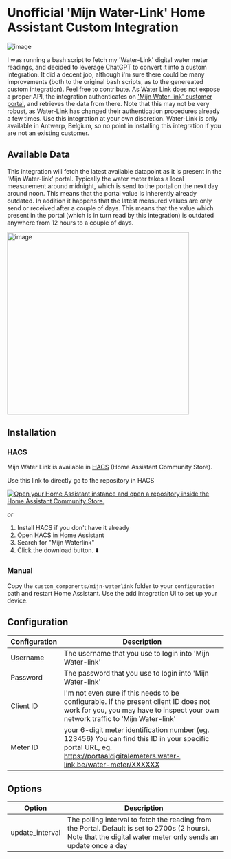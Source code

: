 # Unofficial 'Mijn Water-Link' Home Assistant Custom Integration

![image](https://github.com/user-attachments/assets/69820796-f96d-44e2-b0c4-0dbd94a06e34)


I was running a bash script to fetch my 'Water-Link' digital water meter readings, and decided to leverage ChatGPT to convert it into a custom integration. It did a decent job, although i'm sure there could be many improvements (both to the original bash scripts, as to the genereated custom integration). Feel free to contribute.
As Water Link does not expose a proper API, the integration authenticates on ['Mijn Water-link' customer portal](https://portaaldigitalemeters.water-link.be/), and retrieves the data from there. Note that this may not be very robust, as Water-Link has changed their authentication procedures already a few times. Use this integration at your own discretion.
Water-Link is only available in Antwerp, Belgium, so no point in installing this integration if you are not an existing customer.

## Available Data

This integration will fetch the latest available datapoint as it is present in the 'Mijn Water-link' portal. Typically the water meter takes a local measurement around midnight, which is send to the portal on the next day around noon. This means that the portal value is inherently already outdated. In addition it happens that the latest measured values are only send or received after a couple of days. This means that the value which present in the portal (which is in turn read by this integration) is outdated anywhere from 12 hours to a couple of days.

<img width="423"  alt="image" src="https://github.com/user-attachments/assets/12dd6742-10ff-4019-830a-86bae2829834" />


## Installation

### HACS

Mijn Water Link is available in [HACS](https://hacs.xyz/) (Home Assistant Community Store).

Use this link to directly go to the repository in HACS

[![Open your Home Assistant instance and open a repository inside the Home Assistant Community Store.](https://my.home-assistant.io/badges/hacs_repository.svg)](https://my.home-assistant.io/redirect/hacs_repository/?owner=zheffie&repository=mijn_waterlink)

_or_

1. Install HACS if you don't have it already
2. Open HACS in Home Assistant
3. Search for "Mijn Waterlink"
4. Click the download button. ⬇️


### Manual
Copy the `custom_components/mijn-waterlink` folder to your `configuration` path and restart Home Assistant. Use the add integration UI to set up your device.

## Configuration
|Configuration | Description  |
|--|--|
| Username | The username that you use to login into 'Mijn Water-link' |
| Password| The password that you use to login into 'Mijn Water-link'  |
| Client ID| I'm not even sure if this needs to be configurable. If the present client ID does not work for you, you may have to inspect your own network traffic to 'Mijn Water-link' |
| Meter ID| your 6-digit meter identification number (eg. 123456) You can find this ID in your specific portal URL, eg. https://portaaldigitalemeters.water-link.be/water-meter/XXXXXX|

## Options
|Option| Description  |
|--|--|
| update_interval | The polling interval to fetch the reading from the Portal. Default is set to 2700s (2 hours). Note that the digital water meter only sends an update once a day |
